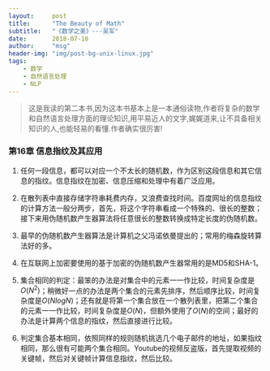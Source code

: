 ```yaml
---
layout:     post
title:      "The Beauty of Math"
subtitle:   "《数学之美》---吴军"
date:       2018-07-10
author:     "msg"
header-img: "img/post-bg-unix-linux.jpg"
tags:
    - 数学
    - 自然语言处理
    - NLP
---
```



> 这是我读的第二本书,因为这本书基本上是一本通俗读物,作者将复杂的数学和自然语言处理方面的理论知识,用平易近人的文字,娓娓道来,让不具备相关知识的人,也能轻易的看懂.作者确实很厉害!

### 第16章 信息指纹及其应用

1) 任何一段信息，都可以对应一个不太长的随机数，作为区别这段信息和其它信息的指纹。信息指纹在加密、信息压缩和处理中有着广泛应用。

2) 在散列表中直接存储字符串耗费内存，又浪费查找时间。百度网址的信息指纹的计算方法一般分两步，首先，将这个字符串看成一个特殊的、很长的整数；接下来用伪随机数产生器算法将任意很长的整数转换成特定长度的伪随机数。

3) 最早的伪随机数产生器算法是计算机之父冯诺依曼提出的；常用的梅森旋转算法好的多。

4) 在互联网上加密要使用的基于加密的伪随机数产生器常用的是MD5和SHA-1。

5) 集合相同的判定：最笨的办法是对集合中的元素一一作比较，时间复杂度是$O(N^2)$；稍微好一点的办法是两个集合的元素先排序，然后顺序比较，时间复杂度是$O(NlogN)$；还有就是将第一个集合放在一个散列表里，把第二个集合的元素一一作比较，时间复杂度是$O(N)$，但额外使用了$O(N)$的空间；最好的办法是计算两个信息的指纹，然后直接进行比较。

6) 判定集合基本相同，依照同样的规则随机挑选几个电子邮件的地址，如果指纹相同，那么很有可能两个集合相同。Youtube的视频反盗版，首先提取视频的关键帧，然后对关键帧计算信息指纹，然后比较。